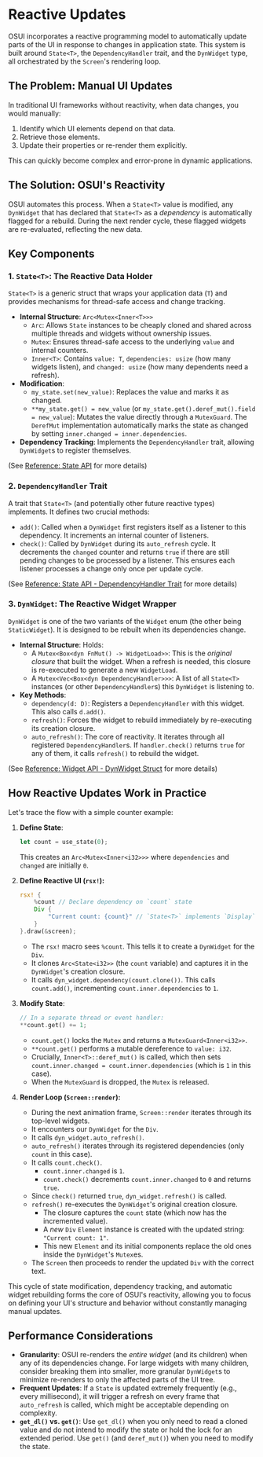 # Reactive Updates

OSUI incorporates a reactive programming model to automatically update parts of the UI in response to changes in application state. This system is built around `State<T>`, the `DependencyHandler` trait, and the `DynWidget` type, all orchestrated by the `Screen`'s rendering loop.

## The Problem: Manual UI Updates

In traditional UI frameworks without reactivity, when data changes, you would manually:

1.  Identify which UI elements depend on that data.
2.  Retrieve those elements.
3.  Update their properties or re-render them explicitly.

This can quickly become complex and error-prone in dynamic applications.

## The Solution: OSUI's Reactivity

OSUI automates this process. When a `State<T>` value is modified, any `DynWidget` that has declared that `State<T>` as a *dependency* is automatically flagged for a rebuild. During the next render cycle, these flagged widgets are re-evaluated, reflecting the new data.

## Key Components

### 1. `State<T>`: The Reactive Data Holder

`State<T>` is a generic struct that wraps your application data (`T`) and provides mechanisms for thread-safe access and change tracking.

*   **Internal Structure**: `Arc<Mutex<Inner<T>>>`
    *   `Arc`: Allows `State` instances to be cheaply cloned and shared across multiple threads and widgets without ownership issues.
    *   `Mutex`: Ensures thread-safe access to the underlying `value` and internal counters.
    *   `Inner<T>`: Contains `value: T`, `dependencies: usize` (how many widgets listen), and `changed: usize` (how many dependents need a refresh).
*   **Modification**:
    *   `my_state.set(new_value)`: Replaces the value and marks it as changed.
    *   `**my_state.get() = new_value` (or `my_state.get().deref_mut().field = new_value`): Mutates the value directly through a `MutexGuard`. The `DerefMut` implementation automatically marks the state as changed by setting `inner.changed = inner.dependencies`.
*   **Dependency Tracking**: Implements the `DependencyHandler` trait, allowing `DynWidget`s to register themselves.

(See [Reference: State API](/docs/reference/state_api.md) for more details)

### 2. `DependencyHandler` Trait

A trait that `State<T>` (and potentially other future reactive types) implements. It defines two crucial methods:

*   `add()`: Called when a `DynWidget` first registers itself as a listener to this dependency. It increments an internal counter of listeners.
*   `check()`: Called by `DynWidget` during its `auto_refresh` cycle. It decrements the `changed` counter and returns `true` if there are still pending changes to be processed by a listener. This ensures each listener processes a change only once per update cycle.

(See [Reference: State API - DependencyHandler Trait](/docs/reference/state_api.md#dependencyhandler-trait) for more details)

### 3. `DynWidget`: The Reactive Widget Wrapper

`DynWidget` is one of the two variants of the `Widget` enum (the other being `StaticWidget`). It is designed to be rebuilt when its dependencies change.

*   **Internal Structure**: Holds:
    *   A `Mutex<Box<dyn FnMut() -> WidgetLoad>>`: This is the *original closure* that built the widget. When a refresh is needed, this closure is re-executed to generate a new `WidgetLoad`.
    *   A `Mutex<Vec<Box<dyn DependencyHandler>>>`: A list of all `State<T>` instances (or other `DependencyHandler`s) this `DynWidget` is listening to.
*   **Key Methods**:
    *   `dependency(d: D)`: Registers a `DependencyHandler` with this widget. This also calls `d.add()`.
    *   `refresh()`: Forces the widget to rebuild immediately by re-executing its creation closure.
    *   `auto_refresh()`: The core of reactivity. It iterates through all registered `DependencyHandler`s. If `handler.check()` returns `true` for any of them, it calls `refresh()` to rebuild the widget.

(See [Reference: Widget API - DynWidget Struct](/docs/reference/widget_api.md#dynwidget-struct) for more details)

## How Reactive Updates Work in Practice

Let's trace the flow with a simple counter example:

1.  **Define State**:
    ```rust
    let count = use_state(0);
    ```
    This creates an `Arc<Mutex<Inner<i32>>>` where `dependencies` and `changed` are initially `0`.

2.  **Define Reactive UI (`rsx!`):**
    ```rust
    rsx! {
        %count // Declare dependency on `count` state
        Div {
            "Current count: {count}" // `State<T>` implements `Display`
        }
    }.draw(&screen);
    ```
    *   The `rsx!` macro sees `%count`. This tells it to create a `DynWidget` for the `Div`.
    *   It clones `Arc<State<i32>>` (the `count` variable) and captures it in the `DynWidget`'s creation closure.
    *   It calls `dyn_widget.dependency(count.clone())`. This calls `count.add()`, incrementing `count.inner.dependencies` to `1`.

3.  **Modify State**:
    ```rust
    // In a separate thread or event handler:
    **count.get() += 1;
    ```
    *   `count.get()` locks the `Mutex` and returns a `MutexGuard<Inner<i32>>`.
    *   `**count.get()` performs a mutable dereference to `value: i32`.
    *   Crucially, `Inner<T>::deref_mut()` is called, which then sets `count.inner.changed = count.inner.dependencies` (which is `1` in this case).
    *   When the `MutexGuard` is dropped, the `Mutex` is released.

4.  **Render Loop (`Screen::render`):**
    *   During the next animation frame, `Screen::render` iterates through its top-level widgets.
    *   It encounters our `DynWidget` for the `Div`.
    *   It calls `dyn_widget.auto_refresh()`.
    *   `auto_refresh()` iterates through its registered dependencies (only `count` in this case).
    *   It calls `count.check()`.
        *   `count.inner.changed` is `1`.
        *   `count.check()` decrements `count.inner.changed` to `0` and returns `true`.
    *   Since `check()` returned `true`, `dyn_widget.refresh()` is called.
    *   `refresh()` re-executes the `DynWidget`'s original creation closure.
        *   The closure captures the `count` state (which now has the incremented value).
        *   A *new* `Div` `Element` instance is created with the updated string: `"Current count: 1"`.
        *   This new `Element` and its initial components replace the old ones inside the `DynWidget`'s `Mutex`es.
    *   The `Screen` then proceeds to render the updated `Div` with the correct text.

This cycle of state modification, dependency tracking, and automatic widget rebuilding forms the core of OSUI's reactivity, allowing you to focus on defining your UI's structure and behavior without constantly managing manual updates.

## Performance Considerations

*   **Granularity**: OSUI re-renders the *entire widget* (and its children) when any of its dependencies change. For large widgets with many children, consider breaking them into smaller, more granular `DynWidget`s to minimize re-renders to only the affected parts of the UI tree.
*   **Frequent Updates**: If a `State` is updated extremely frequently (e.g., every millisecond), it will trigger a refresh on every frame that `auto_refresh` is called, which might be acceptable depending on complexity.
*   **`get_dl()` vs. `get()`**: Use `get_dl()` when you only need to read a cloned value and do not intend to modify the state or hold the lock for an extended period. Use `get()` (and `deref_mut()`) when you need to modify the state.



